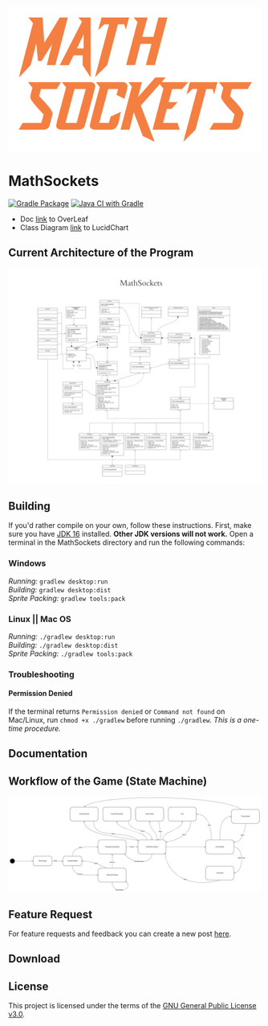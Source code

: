 ![logo](docs/logo.png) 
# MathSockets 
[![Gradle Package](https://github.com/Vivallo04/MathSockets/actions/workflows/gradle-publish.yml/badge.svg)](https://github.com/Vivallo04/MathSockets/actions/workflows/gradle-publish.yml) [![Java CI with Gradle](https://github.com/Vivallo04/MathSockets/actions/workflows/gradle.yml/badge.svg?branch=master)](https://github.com/Vivallo04/MathSockets/actions/workflows/gradle.yml)
- Doc [link](https://www.overleaf.com/9279542132rnkkgsrbsxyq) to OverLeaf
- Class Diagram [link](https://lucid.app/lucidchart/invitations/accept/inv_ecb42170-a261-42f3-b955-15b89e92216e?viewport_loc=-1707%2C-1590%2C5913%2C3003%2C0_0) to LucidChart


## Current Architecture of the Program
![MathSockets Class Diagram.png](docs/UML/MathSockets_Class_Diagram.png)


## Building

If you'd rather compile on your own, follow these instructions.
First, make sure you have [JDK 16](https://adoptopenjdk.net/archive.html?variant=openjdk16&jvmVariant=hotspot) installed. **Other JDK versions will not work.** Open a terminal in the MathSockets directory and run the following commands:

### Windows
_Running:_ `gradlew desktop:run`  
_Building:_ `gradlew desktop:dist`  
_Sprite Packing:_ `gradlew tools:pack`

### Linux || Mac OS
_Running:_ `./gradlew desktop:run`  
_Building:_ `./gradlew desktop:dist`  
_Sprite Packing:_ `./gradlew tools:pack`


### Troubleshooting

#### Permission Denied
If 
the terminal returns `Permission denied` or `Command not found` on Mac/Linux, run `chmod +x ./gradlew` before running `./gradlew`. *This is a one-time procedure.*


## Documentation



## Workflow of the Game (State Machine)
![MathSockets StateMachine.png](docs/UML/MathSocketsStateWorkflow.png)


## Feature Request
For feature requests and feedback you can create a new post [here](https://github.com/Vivallo04/MathSockets/issues).


## Download


 
## License
This project is licensed under the terms of the [GNU General Public License v3.0](LICENSE).
